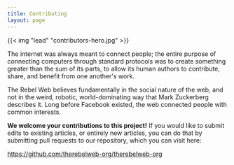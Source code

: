 ```yaml
---
title: Contributing
layout: page
---
```


{{< img "lead" "contributors-hero.jpg" >}}

The internet was always meant to connect people; the entire purpose of
connecting computers through standard protocols was to create something greater
than the sum of its parts, to allow its human authors to contribute, share, and
benefit from one another's work.

The Rebel Web believes fundamentally in the social nature of the web, and not in
the weird, robotic, world-dominating way that Mark Zuckerberg describes it. Long
before Facebook existed, the web connected people with common interests.

**We welcome your contributions to this project!** If you would like to submit
edits to existing articles, or entirely new articles, you can do that by
submitting pull requests to our repository, which you can visit here:

https://github.com/therebelweb-org/therebelweb-org

